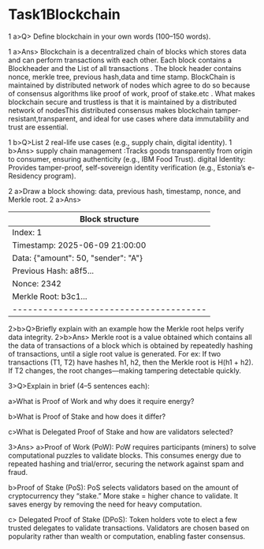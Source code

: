 # Task1Blockchain

1 a>Q> Define blockchain in your own words (100–150 words).
 
1 a>Ans> Blockchain is a decentralized chain of blocks which stores data and can perform transactions with each other. Each block contains a Blockheader and the List of all transactions . The block header contains nonce, merkle tree, previous hash,data and time stamp. BlockChain is maintained by distributed network of nodes which agree to do so because of consensus algorithms like proof of work, proof of stake.etc . What makes blockchain secure and trustless is that it is maintained by a distributed network of nodesThis distributed consensus makes blockchain tamper-resistant,transparent, and ideal for use cases where data immutability and trust are essential.


1 b>Q>List 2 real-life use cases (e.g., supply chain, digital identity).
1 b>Ans> supply chain management :Tracks goods transparently from origin to consumer, ensuring authenticity (e.g., IBM Food Trust).
digital Identity: Provides tamper-proof, self-sovereign identity verification (e.g., Estonia’s e-Residency program).

2 a>Draw a block showing: data, previous hash, timestamp, nonce, and Merkle root.
2 a>Ans> 

|           Block structure            |
|--------------------------------------|
| Index: 1                             |
| Timestamp: 2025-06-09 21:00:00       |
| Data: {"amount": 50, "sender": "A"}  |
| Previous Hash: a8f5...               |
| Nonce: 2342                          |
| Merkle Root: b3c1...                 |
|--------------------------------------|


2>b>Q>Briefly explain with an example how the Merkle root helps verify data integrity.
2>b>Ans> Merkle root is a value obtained which contains all the data of transactions of a block which is obtained by repeatedly hashing of transactions, until a sigle root value is generated. For ex: If two transactions (T1, T2) have hashes h1, h2, then the Merkle root is H(h1 + h2). If T2 changes, the root changes—making tampering detectable quickly.

3>Q>Explain in brief (4–5 sentences each):

a>What is Proof of Work and why does it require energy?

b>What is Proof of Stake and how does it differ?

c>What is Delegated Proof of Stake and how are validators selected?



3>Ans>
a>Proof of Work (PoW): PoW requires participants (miners) to solve computational puzzles to validate blocks. This consumes energy due to repeated hashing and trial/error, securing the network against spam and fraud.

b>Proof of Stake (PoS): PoS selects validators based on the amount of cryptocurrency they “stake.” More stake = higher chance to validate. It saves energy by removing the need for heavy computation.

c> Delegated Proof of Stake (DPoS): Token holders vote to elect a few trusted delegates to validate transactions. Validators are chosen based on popularity rather than wealth or computation, enabling faster consensus.



